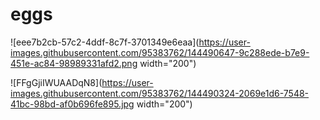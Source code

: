 # eggs


![eee7b2cb-57c2-4ddf-8c7f-3701349e6eaa](https://user-images.githubusercontent.com/95383762/144490647-9c288ede-b7e9-451e-ac84-98989331afd2.png width="200")

![FFgGjiIWUAADqN8](https://user-images.githubusercontent.com/95383762/144490324-2069e1d6-7548-41bc-98bd-af0b696fe895.jpg width="200")
